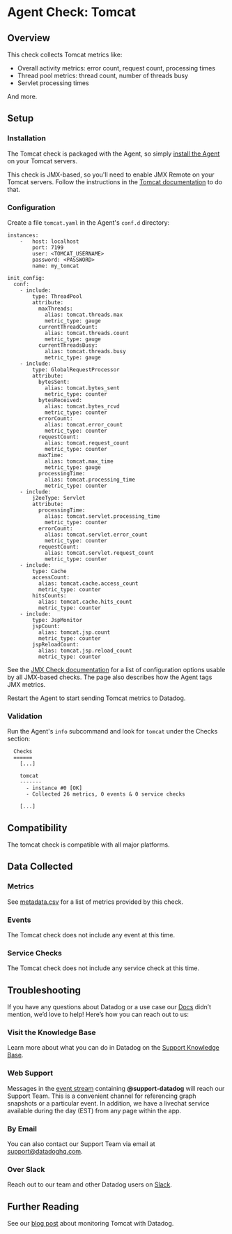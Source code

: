 # Agent Check: Tomcat

## Overview

This check collects Tomcat metrics like:

* Overall activity metrics: error count, request count, processing times
* Thread pool metrics: thread count, number of threads busy
* Servlet processing times

And more.

## Setup
### Installation

The Tomcat check is packaged with the Agent, so simply [install the Agent](https://app.datadoghq.com/account/settings#agent) on your Tomcat servers.

This check is JMX-based, so you'll need to enable JMX Remote on your Tomcat servers. Follow the instructions in the [Tomcat documentation](http://tomcat.apache.org/tomcat-6.0-doc/monitoring.html) to do that.

### Configuration

Create a file `tomcat.yaml` in the Agent's `conf.d` directory:

```
instances:
    -   host: localhost
        port: 7199
        user: <TOMCAT_USERNAME>
        password: <PASSWORD>
        name: my_tomcat

init_config:
  conf:
    - include:
        type: ThreadPool
        attribute:
          maxThreads:
            alias: tomcat.threads.max
            metric_type: gauge
          currentThreadCount:
            alias: tomcat.threads.count
            metric_type: gauge
          currentThreadsBusy:
            alias: tomcat.threads.busy
            metric_type: gauge
    - include:
        type: GlobalRequestProcessor
        attribute:
          bytesSent:
            alias: tomcat.bytes_sent
            metric_type: counter
          bytesReceived:
            alias: tomcat.bytes_rcvd
            metric_type: counter
          errorCount:
            alias: tomcat.error_count
            metric_type: counter
          requestCount:
            alias: tomcat.request_count
            metric_type: counter
          maxTime:
            alias: tomcat.max_time
            metric_type: gauge
          processingTime:
            alias: tomcat.processing_time
            metric_type: counter
    - include:
        j2eeType: Servlet
        attribute:
          processingTime:
            alias: tomcat.servlet.processing_time
            metric_type: counter
          errorCount:
            alias: tomcat.servlet.error_count
            metric_type: counter
          requestCount:
            alias: tomcat.servlet.request_count
            metric_type: counter
    - include:
        type: Cache
        accessCount:
          alias: tomcat.cache.access_count
          metric_type: counter
        hitsCounts:
          alias: tomcat.cache.hits_count
          metric_type: counter
    - include:
        type: JspMonitor
        jspCount:
          alias: tomcat.jsp.count
          metric_type: counter
        jspReloadCount:
          alias: tomcat.jsp.reload_count
          metric_type: counter
```

See the [JMX Check documentation](http://docs.datadoghq.com/integrations/java/) for a list of configuration options usable by all JMX-based checks. The page also describes how the Agent tags JMX metrics.

Restart the Agent to start sending Tomcat metrics to Datadog.

### Validation

Run the Agent's `info` subcommand and look for `tomcat` under the Checks section:

```
  Checks
  ======
    [...]

    tomcat
    -------
      - instance #0 [OK]
      - Collected 26 metrics, 0 events & 0 service checks

    [...]
```

## Compatibility

The tomcat check is compatible with all major platforms.

## Data Collected
### Metrics
See [metadata.csv](https://github.com/DataDog/integrations-core/blob/master/tomcat/metadata.csv) for a list of metrics provided by this check.

### Events
The Tomcat check does not include any event at this time.

### Service Checks
The Tomcat check does not include any service check at this time.

## Troubleshooting

If you have any questions about Datadog or a use case our [Docs](https://docs.datadoghq.com/) didn’t mention, we’d love to help! Here’s how you can reach out to us:

### Visit the Knowledge Base

Learn more about what you can do in Datadog on the [Support Knowledge Base](https://datadog.zendesk.com/agent/).

### Web Support

Messages in the [event stream](https://app.datadoghq.com/event/stream) containing **@support-datadog** will reach our Support Team. This is a convenient channel for referencing graph snapshots or a particular event. In addition, we have a livechat service available during the day (EST) from any page within the app.

### By Email

You can also contact our Support Team via email at [support@datadoghq.com](mailto:support@datadoghq.com).

### Over Slack

Reach out to our team and other Datadog users on [Slack](http://chat.datadoghq.com/).

## Further Reading
See our [blog post](https://www.datadoghq.com/blog/monitor-tomcat-metrics/) about monitoring Tomcat with Datadog.
